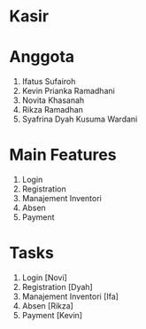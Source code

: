 # Kasir
# Anggota
1. Ifatus Sufairoh
2. Kevin Prianka Ramadhani
3. Novita Khasanah
4. Rikza Ramadhan
5. Syafrina Dyah Kusuma Wardani

# Main Features
1. Login 
2. Registration
3. Manajement Inventori
4. Absen
5. Payment

# Tasks
1. Login [Novi]
2. Registration [Dyah]
3. Manajement Inventori [Ifa]
4. Absen [Rikza]
5. Payment [Kevin]

